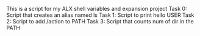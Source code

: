 This is a script for my ALX shell variables and expansion project
Task 0: Script that creates an alias named ls
Task 1: Script to print hello USER
Task 2: Script to add /action to PATH
Task 3: Script that counts num of dir in the PATH
